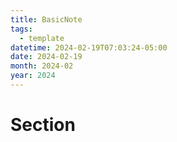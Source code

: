 ```yaml
---
title: BasicNote
tags:
  - template
datetime: 2024-02-19T07:03:24-05:00
date: 2024-02-19
month: 2024-02
year: 2024
---
```


# Section
